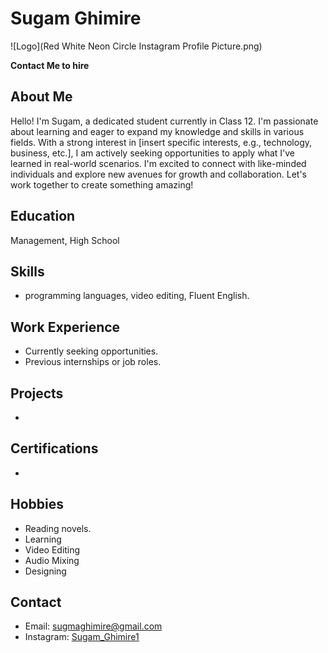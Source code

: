 # Sugam Ghimire

![Logo](Red White Neon Circle Instagram Profile Picture.png)

**Contact Me to hire**

## About Me
Hello! I'm Sugam, a dedicated student currently in Class 12. I'm passionate about learning and eager to expand my knowledge and skills in various fields. With a strong interest in [insert specific interests, e.g., technology, business, etc.], I am actively seeking opportunities to apply what I've learned in real-world scenarios. I'm excited to connect with like-minded individuals and explore new avenues for growth and collaboration. Let's work together to create something amazing!

## Education
 Management, High School

## Skills
- programming languages, video editing, Fluent English.

## Work Experience
- Currently seeking opportunities.
- Previous internships or job roles.

## Projects
- 

## Certifications
- 

## Hobbies
- Reading novels.
- Learning
- Video Editing
- Audio Mixing
- Designing

## Contact
- Email: [sugmaghimire@gmail.com](mailto:your-email@example.com)
- Instagram: [Sugam_Ghimire1](https://instagram.com/sugam_Ghimire1)
